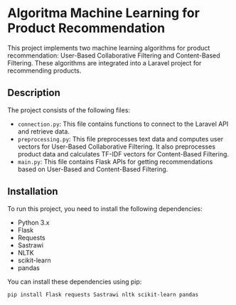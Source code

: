 # Algoritma Machine Learning for Product Recommendation

This project implements two machine learning algorithms for product recommendation: User-Based Collaborative Filtering and Content-Based Filtering. These algorithms are integrated into a Laravel project for recommending products.

## Description

The project consists of the following files:

- `connection.py`: This file contains functions to connect to the Laravel API and retrieve data.
- `preprocessing.py`: This file preprocesses text data and computes user vectors for User-Based Collaborative Filtering. It also preprocesses product data and calculates TF-IDF vectors for Content-Based Filtering.
- `main.py`: This file contains Flask APIs for getting recommendations based on User-Based and Content-Based Filtering.

## Installation

To run this project, you need to install the following dependencies:

- Python 3.x
- Flask
- Requests
- Sastrawi
- NLTK
- scikit-learn
- pandas

You can install these dependencies using pip:

```bash
pip install Flask requests Sastrawi nltk scikit-learn pandas
